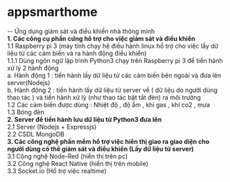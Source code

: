 # appsmarthome
-- Ứng dụng giám sát và điều khiển nhà thông minh <br/>
<b>1. Các công cụ phần cứng hổ trợ cho việc giám sát và điều khiển</b> <br/>
1.1 Raspberry pi 3 (máy tính chạy hệ điều hành linux hổ trợ cho việc lấy dữ liệu từ các cảm biến và ra hành động điều khiển) <br/>
1.1.1 Dùng ngôn ngữ lập trình Python3 chạy trên Raspberry pi 3 để tiến hành xử lý 2 hành động <br/>
a. Hành động 1 : tiến hành lấy dữ liệu từ các cảm biến bên ngoài và đưa lên server(Nodejs) <br/>
b. Hành động 2 : tiền hành lấy dữ liệu từ server về ( dữ liệu do người dùng thao tác ) và tiến hành xử lý (như thao tác bật tắt đèn) ra môi trường <br/>
1.2 Các cảm biến được dùng : Nhiệt độ , độ ẩm , khí gas , khí co2 , mưa <br/>
1.3 Bóng đèn <br/>
<b>2. Server để tiến hành lưu dữ liệu từ Python3 đưa lên</b> <br/>
2.1 Server (Nodejs + Expressjs) <br/>
2.2 CSDL MongoDB <br/>
<b>3. Các công nghệ phần mềm hổ trợ việc hiển thị giao ra giao diện cho người dùng có thể giám sát và điều khiển (Lấy dữ liệu từ server) </b><br/>
3.1 Công nghệ Node-Red (hiển thị trên pc) <br/>
3.2 Công nghệ React Native (hiển thị trên mobile) <br/>
3.3 Socket.io (Hổ trợ việc realtime) <br/>


